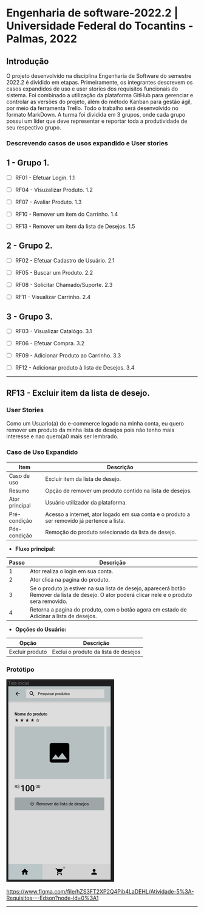 # Engenharia de software-2022.2 | Universidade Federal do Tocantins - Palmas, 2022

## Introdução

O projeto desenvolvido na disciplina Engenharia de Software do semestre 2022.2 é dividido em etapas. Primeiramente, os integrantes descrevem os casos expandidos de uso e user stories dos requisitos funcionais do sistema. Foi combinado a utilização da plataforma GitHub para gerenciar e controlar as versões do projeto, além do método Kanban para gestão ágil, por meio da ferramenta Trello. Todo o trabalho será desenvolvido no formato MarkDown. A turma foi dividida em 3 grupos, onde cada grupo possui um líder que deve representar e reportar toda a produtividade de seu respectivo grupo.

### Descrevendo casos de usos expandido e User stories

## 1 - Grupo 1.

- [ ] RF01 - Efetuar Login. 1.1

- [ ] RF04 - Visuzalizar Produto. 1.2

- [ ] RF07 - Avaliar Produto. 1.3

- [ ] RF10 - Remover um item do Carrinho. 1.4

- [ ] RF13 - Remover um item da lista de Desejos. 1.5

## 2 - Grupo 2.

- [ ] RF02 - Efetuar Cadastro de Usuário. 2.1

- [ ] RF05 - Buscar um Produto. 2.2

- [ ] RF08 - Solicitar Chamado/Suporte. 2.3

- [ ] RF11 - Visualizar Carrinho. 2.4

## 3 - Grupo 3.

- [ ] RF03 - Visualizar Catalógo. 3.1

- [ ] RF06 - Efetuar Compra. 3.2

- [ ] RF09 - Adicionar Produto ao Carrinho. 3.3

- [ ] RF12 - Adicionar produto à lista de Desejos. 3.4

---

## RF13 - Excluir item da lista de desejo.

### User Stories
Como um Usuario(a) do e-commerce logado na minha conta, eu quero remover um produto da minha lista de desejos pois não tenho mais interesse e nao quero(a0 mais ser lembrado.

### Caso de Uso Expandido

Item           | Descrição
---------------|----------
Caso de uso    | Excluir item da lista de desejo.
Resumo         | Opção de remover um produto contido na lista de desejos.
Ator principal | Usuário utilizador da plataforma.
Pré-condição   | Acesso a internet, ator logado em sua conta e o produto a ser removido já pertence a lista.
Pós-condição   | Remoção do produto selecionado da lista de desejo.



- **Fluxo principal**:<br>

Passo          | Descrição
---------------|-------------------------------------
1              | Ator realiza o login em sua conta.
2              | Ator clica na pagina do produto.
3              | Se o produto ja estiver na sua lista de desejo, aparecerá botão Remover da lista de desejo. O ator poderá clicar nele e o produto sera removido.
4              | Retorna a pagina do produto, com o botão agora em estado de Adicinar a lista de desejos.
	
- **Opções do Usuário:**

Opção            | Descrição                            
-----------------| ------------                         
Excluir produto  | Exclui o produto da lista de desejos  
    
### Protótipo

![proto](https://github.com/Lucka10/hello-world/blob/master/excluirprod.png)

https://www.figma.com/file/hZS3FT2XP2Q4Pib4LaDEHL/Atividade-5%3A-Requisitos---Edson?node-id=0%3A1
 

  ---
    
